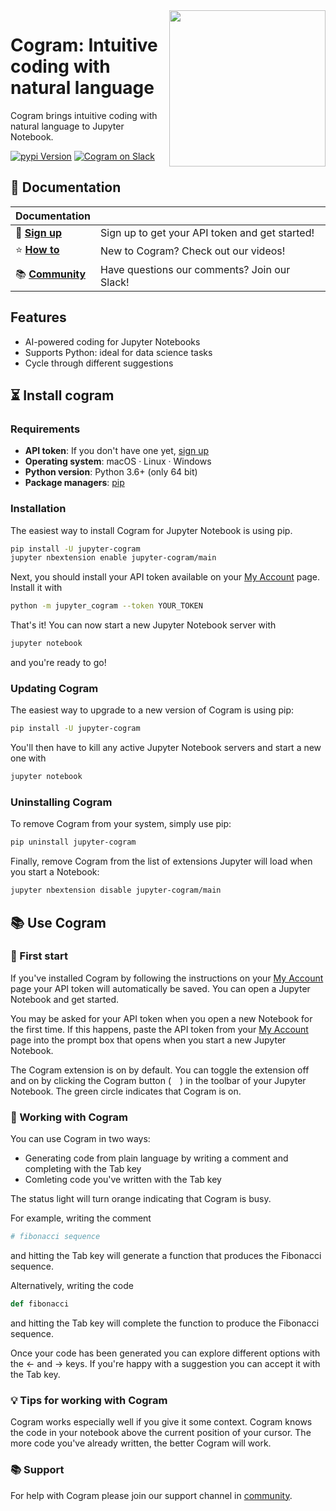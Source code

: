 <a href="https://cogram.ai">                                                        
<img src="https://uploads-ssl.webflow.com/61294dc1bd225d7c490b4389/61937bb4a85d5300ca43795b_Cogram_2COlr.png" 
width="250" align="right"/>
</a>

# Cogram: Intuitive coding with natural language

Cogram brings intuitive coding with natural language to Jupyter Notebook.

[![pypi Version](https://img.shields.io/pypi/v/jupyter-cogram.svg?style=flat-square&logo=pypi&logoColor=white)](https://pypi.org/project/jupyter-cogram/)
[![Cogram on Slack](https://img.shields.io/badge/Slack-pink.svg)](https://join.slack.com/t/cogram-community/shared_invite/zt-wkr7493p-gv6h~KLrTaCm8fdlEd024Q)

## 📖 Documentation

| Documentation              |                                                                |
| -------------------------- | -------------------------------------------------------------- |
| 🚀️ **[Sign up]**        | Sign up to get your API token and get started!              |
| ⭐️ **[How to]**        | New to Cogram? Check out our videos!              |
| 📚 **[Community]**      | Have questions our comments? Join our Slack!                             |

[sign up]: https://get.cogram.ai
[how to]: https://www.youtube.com/channel/UCS8ERxnoWV1w-hBgXc93Jfw
[community]: https://join.slack.com/t/cogram-community/shared_invite/zt-wkr7493p-gv6h~KLrTaCm8fdlEd024Q

## Features

- AI-powered coding for Jupyter Notebooks
- Supports Python: ideal for data science tasks
- Cycle through different suggestions

## ⏳ Install cogram

### Requirements

- **API token**: If you don't have one yet, [sign up]
- **Operating system**: macOS · Linux · Windows
- **Python version**: Python 3.6+ (only 64 bit)
- **Package managers**: [pip]

[pip]: https://pypi.org/project/spacy/
[conda]: https://anaconda.org/conda-forge/spacy

### Installation

The easiest way to install Cogram for Jupyter Notebook is using pip.

```bash
pip install -U jupyter-cogram
jupyter nbextension enable jupyter-cogram/main
```

Next, you should install your API token available on your 
[My Account](https://get.cogram.ai/account) page. Install it with

```bash
python -m jupyter_cogram --token YOUR_TOKEN
```

That's it! You can now start a new Jupyter Notebook server with 
```bash
jupyter notebook
```

and you're ready to go!


### Updating Cogram

The easiest way to upgrade to a new version of Cogram is using pip:

```bash
pip install -U jupyter-cogram
```

You'll then have to kill any active Jupyter Notebook servers and start a new one with 
```bash
jupyter notebook
```

### Uninstalling Cogram

To remove Cogram from your system, simply use pip:

```bash
pip uninstall jupyter-cogram
```

Finally, remove Cogram from the list of extensions Jupyter will load when you 
start a Notebook:
```bash
jupyter nbextension disable jupyter-cogram/main
```

## 📚 Use Cogram

### 🛫 First start

If you've installed Cogram by following the instructions on your [My Account](https://get.cogram.ai/account) page your API token
will automatically be saved. You can open a Jupyter Notebook and get started.  

You may be asked for your API token when you open a new Notebook for the first time. If this happens, paste the API token from your [My Account](https://get.cogram.ai/account) page into the prompt box that opens when you start a new Jupyter Notebook.

The Cogram extension is on by default. You can toggle the extension off and on by clicking the Cogram button 
(<img align="center" width="14" src="https://uploads-ssl.webflow.com/61294dc1bd225d7c490b4389/6131d7249979f73249363dd0_icon_black_64.png" />) in the toolbar of your Jupyter Notebook. The green circle indicates that Cogram is on. 
  
### 🔮 Working with Cogram

You can use Cogram in two ways:

- Generating code from plain language by writing a comment and completing with the Tab key
- Comleting code you've written with the Tab key

The status light will turn orange indicating that Cogram is busy. 
 
For example, writing the comment
```python
# fibonacci sequence
```
and hitting the Tab key will generate a function that produces the Fibonacci sequence.

Alternatively, writing the code
```python
def fibonacci
```
and hitting the Tab key will complete the function to produce the Fibonacci sequence.
 
Once your code has been generated you can explore different options with the ← and → keys. 
If you're happy with a suggestion you can accept it with the Tab key.

### 💡 Tips for working with Cogram

Cogram works especially well if you give it some context. Cogram knows the code in your notebook above the current position of your cursor. 
The more code you've already written, the better Cogram will work.

### 📚 Support 

For help with Cogram please join our support channel in [community].
